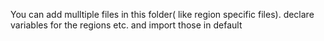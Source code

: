 You can add mulltiple files in this folder( like region specific files).
declare variables for the regions etc. and import those in default
